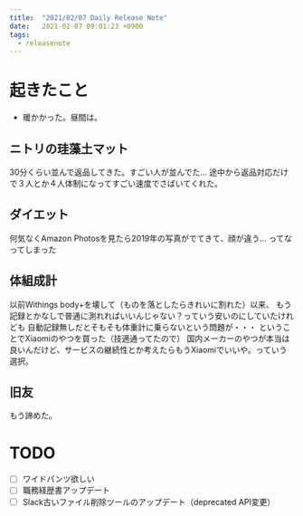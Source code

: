 ```yaml
---
title:  "2021/02/07 Daily Release Note"
date:   2021-02-07 09:01:23 +0900
tags:
  - releasenote
---
```

# 起きたこと

* 暖かかった。昼間は。

## ニトリの珪藻土マット

30分くらい並んで返品してきた。すごい人が並んでた…
途中から返品対応だけで３人とか４人体制になってすごい速度でさばいてくれた。

## ダイエット

何気なくAmazon Photosを見たら2019年の写真がでてきて、顔が違う…
ってなってしまった

## 体組成計

以前Withings body+を壊して（ものを落としたらきれいに割れた）以来、
もう記録とかなしで普通に測れればいいんじゃない？っていう安いのにしていたけれども
自動記録無しだとそもそも体重計に乗らないという問題が・・・
ということでXiaomiのやつを買った（技適通ってたので）
国内メーカーのやつが本当は良いんだけど、サービスの継続性とか考えたらもうXiaomiでいいや。っていう選択。

## 旧友

もう諦めた。

# TODO 

- [ ] ワイドパンツ欲しい
- [ ] 職務経歴書アップデート
- [ ] Slack古いファイル削除ツールのアップデート（deprecated API変更）